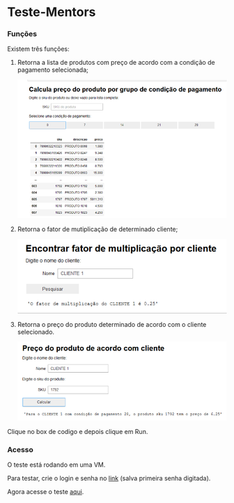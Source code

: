 # Teste-Mentors

### Funções

Existem três funções:

1. Retorna a lista de produtos com preço de acordo com a condição de pagamento selecionada;

   <img src="funcao1.png" alt="drawing" width="500"/>
   
2. Retorna o fator de mutiplicação de determinado cliente;

   <img src="funcao2.png" alt="drawing" width="500"/>
   
3. Retorna o preço do produto determinado de acordo com o cliente selecionado.
   
   <img src="funcao3.png" alt="drawing" width="500"/>

Clique no box de codigo e depois clique em Run.

### Acesso

O teste está rodando em uma VM.

Para testar, crie o login e senha no [link](http://34.151.208.60) (salva primeira senha digitada).

Agora acesse o teste [aqui](http://34.151.208.60/hub/user-redirect/git-pull?repo=https://github.com/LucasTieni/Teste-Mentors&branch=main&subPath=TesteMentors.ipynb&app=notebook).




